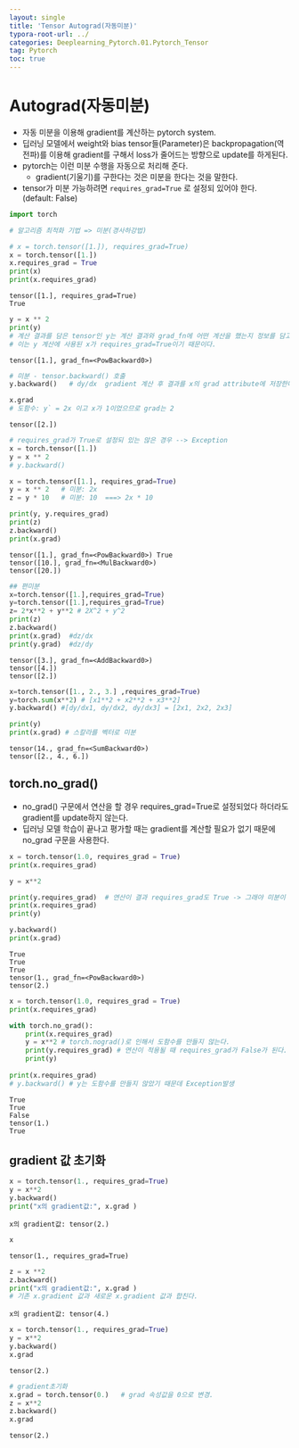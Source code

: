 ```yaml
---
layout: single
title: 'Tensor Autograd(자동미분)'
typora-root-url: ../
categories: Deeplearning_Pytorch.01.Pytorch_Tensor
tag: Pytorch
toc: true
---
```


# Autograd(자동미분)

- 자동 미분을 이용해 gradient를 계산하는 pytorch system.
- 딥러닝 모델에서 weight와 bias tensor들(Parameter)은 backpropagation(역전파)를 이용해 gradient를 구해서 loss가 줄어드는 방향으로 update를 하게된다.
- pytorch는 이런 미분 수행을 자동으로 처리해 준다.
    - gradient(기울기)를 구한다는 것은 미분을 한다는 것을 말한다.
- tensor가 미분 가능하려면 `requires_grad=True` 로 설정되 있어야 한다. (default: False)
  


```python
import torch
```


```python
# 알고리즘 최적화 기법 => 미분(경사하강법)
```


```python
# x = torch.tensor([1.]), requires_grad=True)
x = torch.tensor([1.])
x.requires_grad = True
print(x)
print(x.requires_grad)
```

    tensor([1.], requires_grad=True)
    True



```python
y = x ** 2
print(y)
# 계산 결과를 담은 tensor인 y는 계산 결과와 grad_fn에 어떤 계산을 했는지 정보를 담고 있다. (PowBackward0)
# 이는 y 계산에 사용된 x가 requires_grad=True이기 때문이다.
```

    tensor([1.], grad_fn=<PowBackward0>)



```python
# 미분 - tensor.backward() 호출
y.backward()   # dy/dx  gradient 계산 후 결과를 x의 grad attribute에 저장한다.
```


```python
x.grad
# 도함수: y` = 2x 이고 x가 1이었으므로 grad는 2
```




    tensor([2.])




```python
# requires_grad가 True로 설정되 있는 않은 경우 --> Exception
x = torch.tensor([1.])
y = x ** 2
# y.backward()
```


```python
x = torch.tensor([1.], requires_grad=True)
y = x ** 2   # 미분: 2x
z = y * 10   # 미분: 10  ===> 2x * 10

print(y, y.requires_grad)
print(z)
z.backward()
print(x.grad)
```

    tensor([1.], grad_fn=<PowBackward0>) True
    tensor([10.], grad_fn=<MulBackward0>)
    tensor([20.])



```python
## 편미분
x=torch.tensor([1.],requires_grad=True)
y=torch.tensor([1.],requires_grad=True)
z= 2*x**2 + y**2 # 2X^2 + y^2
print(z)
z.backward() 
print(x.grad)  #dz/dx
print(y.grad)  #dz/dy
```

    tensor([3.], grad_fn=<AddBackward0>)
    tensor([4.])
    tensor([2.])



```python
x=torch.tensor([1., 2., 3.] ,requires_grad=True)
y=torch.sum(x**2) # [x1**2 + x2**2 + x3**2]  
y.backward() #[dy/dx1, dy/dx2, dy/dx3] = [2x1, 2x2, 2x3]

print(y)
print(x.grad) # 스칼라를 벡터로 미분
```

    tensor(14., grad_fn=<SumBackward0>)
    tensor([2., 4., 6.])


## torch.no_grad() 
- no_grad() 구문에서 연산을 할 경우 requires_grad=True로 설정되었다 하더라도 gradient를 update하지 않는다.
- 딥러닝 모델 학습이 끝나고 평가할 때는 gradient를 계산할 필요가 없기 때문에 no_grad 구문을 사용한다.



```python
x = torch.tensor(1.0, requires_grad = True)
print(x.requires_grad)

y = x**2

print(y.requires_grad)  # 연산이 결과 requires_grad도 True -> 그래야 미분이 가능하므로.
print(x.requires_grad)
print(y)

y.backward()
print(x.grad)

```

    True
    True
    True
    tensor(1., grad_fn=<PowBackward0>)
    tensor(2.)



```python
x = torch.tensor(1.0, requires_grad = True)
print(x.requires_grad)

with torch.no_grad():
    print(x.requires_grad)
    y = x**2 # torch.nograd()로 인해서 도함수를 만들지 않는다.
    print(y.requires_grad) # 연산이 적용될 때 requires_grad가 False가 된다.
    print(y)
    
print(x.requires_grad)
# y.backward() # y는 도함수를 만들지 않았기 때문데 Exception발생

```

    True
    True
    False
    tensor(1.)
    True


## gradient 값 초기화


```python
x = torch.tensor(1., requires_grad=True)
y = x**2
y.backward()
print("x의 gradient값:", x.grad )
```

    x의 gradient값: tensor(2.)



```python
x
```




    tensor(1., requires_grad=True)




```python
z = x **2
z.backward()
print("x의 gradient값:", x.grad )
# 기존 x.gradient 값과 새로운 x.gradient 값과 합친다.
```

    x의 gradient값: tensor(4.)



```python
x = torch.tensor(1., requires_grad=True)
y = x**2
y.backward()
x.grad
```




    tensor(2.)




```python
# gradient초기화
x.grad = torch.tensor(0.)   # grad 속성값을 0으로 변경.
z = x**2
z.backward()
x.grad
```




    tensor(2.)

